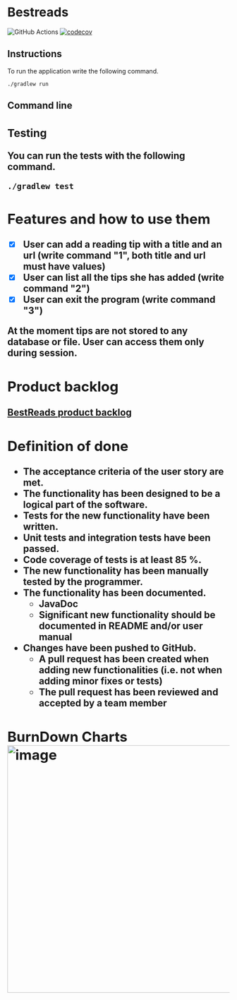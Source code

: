 <h1>Bestreads</h1>
  
![GitHub Actions](https://github.com/Branuz/bestreads/workflows/Java%20CI%20with%20Gradle/badge.svg) [![codecov](https://codecov.io/gh/Branuz/bestreads/branch/main/graph/badge.svg?token=VIKMUPE2NR)](https://codecov.io/gh/Branuz/bestreads)

<h2>Instructions</h2>

To run the application write the following command.

```
./gradlew run
```

<h2>Command line<h/2>
  
<h3>Testing</h3>
  
You can run the tests with the following command.
  
```
./gradlew test
```

<h2>Features and how to use them</h2>

  - [x] User can add a reading tip with a title and an url (write command "1", both title and url must have values)
  - [x] User can list all the tips she has added (write command "2")
  - [x] User can exit the program (write command "3")

At the moment tips are not stored to any database or file. User can access them only during session.

<h2>Product backlog</h2>

[BestReads product backlog](https://github.com/Branuz/bestreads/projects/1)

<h2>Definition of done</h2>

* The acceptance criteria of the user story are met.
* The functionality has been designed to be a logical part of the software.
* Tests for the new functionality have been written.
* Unit tests and integration tests have been passed.
* Code coverage of tests is at least 85 %.
* The new functionality has been manually tested by the programmer.
* The functionality has been documented.
  * JavaDoc
  * Significant new functionality should be documented in README and/or user manual
* Changes have been pushed to GitHub.
  * A pull request has been created when adding new functionalities (i.e. not when adding minor fixes or tests)
  * The pull request has been reviewed and accepted by a team member
  
  
<h2>BurnDown Charts<h/2>
  <img width="561" alt="image" src="https://user-images.githubusercontent.com/1563603/155896021-a71a30d6-08c6-4aa7-8f82-113bcfff9733.png">

